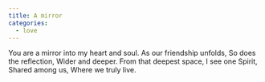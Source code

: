```yaml
---
title: A mirror
categories:
  - love
---
```


You are a mirror into my heart and soul.
As our friendship unfolds,
So does the reflection,
Wider and deeper.
From that deepest space,
I see one Spirit,
Shared among us,
Where we truly live.

